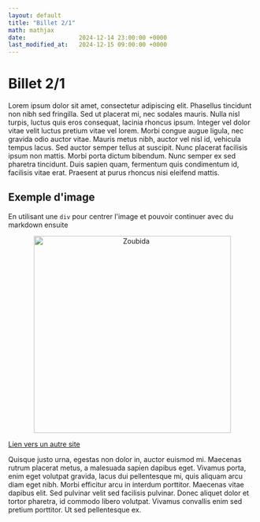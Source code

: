 ```yaml
---
layout: default
title: "Billet 2/1"
math: mathjax
date:               2024-12-14 23:00:00 +0000
last_modified_at:   2024-12-15 09:00:00 +0000
---
```


# Billet 2/1 

Lorem ipsum dolor sit amet, consectetur adipiscing elit. Phasellus tincidunt non nibh sed fringilla. Sed ut placerat mi, nec sodales mauris. Nulla nisl turpis, luctus quis eros consequat, lacinia rhoncus ipsum. Integer vel dolor vitae velit luctus pretium vitae vel lorem. Morbi congue augue ligula, nec gravida odio auctor vitae. Mauris metus nibh, auctor vel nisl id, vehicula tempus lacus. Sed auctor semper tellus at suscipit. Nunc placerat facilisis ipsum non mattis. Morbi porta dictum bibendum. Nunc semper ex sed pharetra tincidunt. Duis sapien quam, fermentum quis condimentum id, facilisis vitae erat. Praesent at purus rhoncus nisi eleifend mattis.

## Exemple d'image 

En utilisant une `div` pour centrer l'image et pouvoir continuer avec du markdown ensuite

<div align="center">
<img src="{{site.url}}/assets/images/img02.png" alt="Zoubida" width="400"/>
</div>

[Lien vers un autre site](https://example.com)  

Quisque justo urna, egestas non dolor in, auctor euismod mi. Maecenas rutrum placerat metus, a malesuada sapien dapibus eget. Vivamus porta, enim eget volutpat gravida, lacus dui pellentesque mi, quis aliquam arcu diam eget nibh. Morbi efficitur arcu in interdum porttitor. Maecenas vitae dapibus elit. Sed pulvinar velit sed facilisis pulvinar. Donec aliquet dolor et tortor pharetra, id commodo libero volutpat. Vivamus convallis enim sed pretium porttitor. Ut sed pellentesque ex.

 
